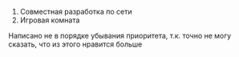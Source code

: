 ﻿1. Совместная разработка по сети
3. Игровая комната

Написано не в порядке убывания приоритета, т.к. точно не могу сказать, что из этого нравится больше